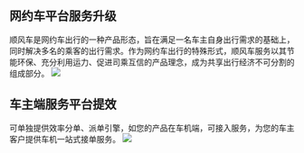 ## 网约车平台服务升级
顺风车是网约车出行的一种产品形态，旨在满足一名车主自身出行需求的基础上，同时解决多名的乘客的出行需求。作为网约车出行的特殊形式，顺风车服务以其节能环保、充分利用运力、促进司乘互信的产品理念，成为共享出行经济不可分割的组成部分。
![](https://main.qcloudimg.com/raw/d437c811ee7822c7f55e153769e48ec1.png)

## 车主端服务平台提效
可单独提供效率分单、派单引擎，如您的产品在车机端，可接入服务，为您的车主客户提供车机一站式接单服务。
![](https://main.qcloudimg.com/raw/7e7155d346e9d3478f654e365d76ebeb.png)
